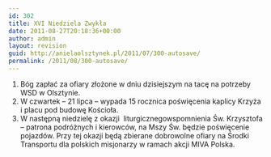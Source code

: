 ```yaml
---
id: 302
title: XVI Niedziela Zwykła
date: 2011-08-27T20:18:36+00:00
author: admin
layout: revision
guid: http://anielaolsztynek.pl/2011/07/300-autosave/
permalink: /2011/08/300-autosave/
---
```

  1. Bóg zapłać za ofiary złożone w dniu dzisiejszym na tacę na potrzeby WSD w Olsztynie.
  2. W czwartek &#8211; 21 lipca &#8211; wypada 15 rocznica poświęcenia kaplicy Krzyża i placu pod budowę Kościoła.
  3. W następną niedzielę z okazji  liturgicznegowspomnienia Św. Krzysztofa &#8211; patrona podróżnych i kierowców, na Mszy Św. będzie poświęcenie pojazdów. Przy tej okazji będą zbierane dobrowolne ofiary na Środki Transportu dla polskich misjonarzy w ramach akcji MIVA Polska.